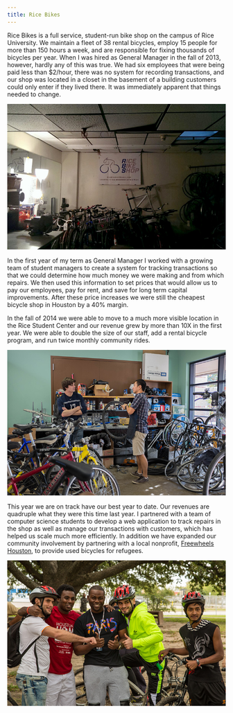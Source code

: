 ```yaml
---
title: Rice Bikes
---
```


Rice Bikes is a full service, student-run bike shop on the campus of Rice University. We maintain a fleet of 38 rental bicycles, employ 15 people for more than 150 hours a week, and are responsible for fixing thousands of bicycles per year. When I was hired as General Manager in the fall of 2013, however, hardly any of this was true. We had six employees that were being paid less than $2/hour, there was no system for recording transactions, and our shop was located in a closet in the basement of a building customers could only enter if they lived there. It was immediately apparent that things needed to change. 

![Old Shop](assets/img/work/proj-3/img1.jpg)

In the first year of my term as General Manager I worked with a growing team of student managers to create a system for tracking transactions so that we could determine how much money we were making and from which repairs. We then used this information to set prices that would allow us to pay our employees, pay for rent, and save for long term capital improvements. After these price increases we were still the cheapest bicycle shop in Houston by a 40% margin.

In the fall of 2014 we were able to move to a much more visible location in the Rice Student Center and our revenue grew by more than 10X in the first year. We were able to double the size of our staff, add a rental bicycle program, and run twice monthly community rides.

![New Shop](assets/img/work/proj-3/img2.jpg)

This year we are on track have our best year to date. Our revenues are quadruple what they were this time last year. I partnered with a team of computer science students to develop a web application to track repairs in the shop as well as manage our transactions with customers, which has helped us scale much more efficiently. In addition we have expanded our community involvement by partnering with a local nonprofit, [Freewheels Houston](http://freewheelshouston.org/), to provide used bicycles for refugees.

![Freewheels Houston](assets/img/work/proj-3/img3.jpg)